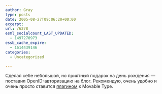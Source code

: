 ```yaml
---
author: Gray
type: posts
date: 2005-08-27T09:06:20+00:00
excerpt:
url: /6278
esml_socialcount_LAST_UPDATED:
  - 1497270973
essb_cache_expire:
  - 1614439146
categories:
  - Uncategorized

---
```








Сделал себе небольшой, но приятный подарок на день рождения &#8212; поставил OpenID-авторизацию на блог. Рекомендую, очень удобно и очень просто ставится [плагином][1] к Movable Type.

 [1]: http://www.sixapart.com/pronet/plugins/plugin/openid_comments.html